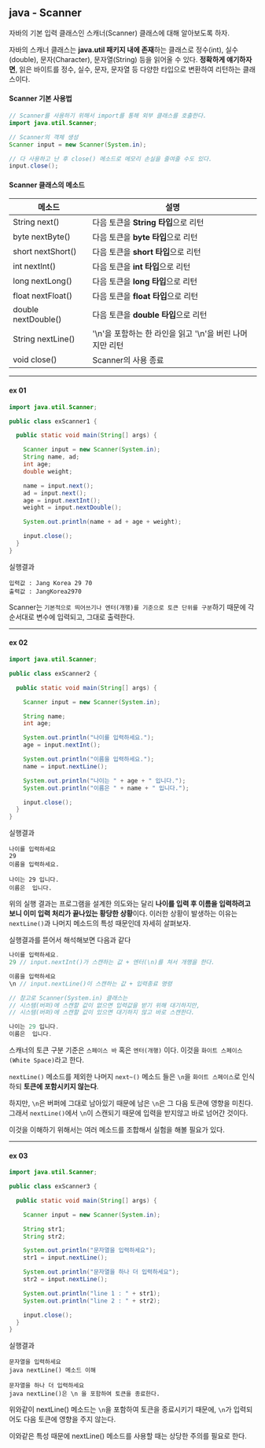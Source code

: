 ## java - Scanner

자바의 기본 입력 클래스인 스캐너(Scanner) 클래스에 대해 알아보도록 하자.

자바의 스캐너 클래스는 **java.util 패키지 내에 존재**하는 클래스로 정수(int), 실수(double), 문자(Character), 문자열(String) 등을 읽어올 수 있다. **정확하게 얘기하자면**, 읽은 바이트를 정수, 실수, 문자, 문자열 등 다양한 타입으로 변환하여 리턴하는 클래스이다.

#### Scanner 기본 사용법
```java
// Scanner를 사용하기 위해서 import를 통해 외부 클래스를 호출한다.
import java.util.Scanner;

// Scanner의 객체 생성
Scanner input = new Scanner(System.in);

// 다 사용하고 난 후 close() 메소드로 메모리 손실을 줄여줄 수도 있다.
input.close();
```

#### Scanner 클래스의 메소드
|메소드|설명|
|---|---|
|String next()|다음 토큰을 **String 타입**으로 리턴|
|byte nextByte()|다음 토큰을 **byte 타입**으로 리턴|
|short nextShort()|다음 토큰을 **short 타입**으로 리턴|
|int nextInt()|다음 토큰을 **int 타입**으로 리턴|
|long nextLong()|다음 토큰을 **long 타입**으로 리턴|
|float nextFloat()|다음 토큰을 **float 타입**으로 리턴|
|double nextDouble()|다음 토큰을 **double 타입**으로 리턴|
|String nextLine()|'\n'을 포함하는 한 라인을 읽고 '\n'을 버린 나머지만 리턴|
|void close()|Scanner의 사용 종료|

<hr>

#### ex 01
```java
import java.util.Scanner;

public class exScanner1 {

  public static void main(String[] args) {

    Scanner input = new Scanner(System.in);
    String name, ad;
    int age;
    double weight;

    name = input.next();
    ad = input.next();
    age = input.nextInt();
    weight = input.nextDouble();

    System.out.println(name + ad + age + weight);

    input.close();
  }
}
```

실행결과
```
입력값 : Jang Korea 29 70
출력값 : JangKorea2970
```

Scanner는 `기본적으로 띄어쓰기나 엔터(개행)를 기준으로 토큰 단위를 구분`하기 때문에 각 순서대로 변수에 입력되고, 그대로 출력한다.

<hr>

#### ex 02
```java
import java.util.Scanner;

public class exScanner2 {

  public static void main(String[] args) {

    Scanner input = new Scanner(System.in);

    String name;
    int age;

    System.out.println("나이를 입력하세요.");
    age = input.nextInt();

    System.out.println("이름을 입력하세요.");
    name = input.nextLine();

    System.out.println("나이는 " + age + " 입니다.");
    System.out.println("이름은 " + name + " 입니다.");

    input.close();
  }
}
```

실행결과
```
나이를 입력하세요
29
이름을 입력하세요.

나이는 29 입니다.
이름은  입니다.
```

위의 실행 결과는 프로그램을 설계한 의도와는 달리 **나이를 입력 후 이름을 입력하려고 보니 이미 입력 처리가 끝나있는 황당한 상황**이다. 이러한 상황이 발생하는 이유는 `nextLine()`과 나머지 메소드의 특성 때문인데 자세히 살펴보자.

실행결과를 뜯어서 해석해보면 다음과 같다

```java
나이를 입력하세요.
29 // input.nextInt()가 스캔하는 값 + 엔터(\n)를 쳐서 개행을 한다.

이름을 입력하세요
\n // input.nextLine()이 스캔하는 값 + 입력종료 명령

// 참고로 Scanner(System.in) 클래스는
// 시스템(버퍼)에 스캔할 값이 없으면 입력값을 받기 위해 대기하지만,
// 시스템(버퍼)에 스캔할 값이 있으면 대기하지 않고 바로 스캔한다.

나이는 29 입니다.
이름은  입니다.
```

스캐너의 토큰 구분 기준은 `스페이스 바` 혹은 `엔터(개행)` 이다. 이것을 `화이트 스페이스(White Space)`라고 한다.

`nextLine()` 메소드를 제외한 나머지 `next~()` 메소드 들은 `\n`을 `화이트 스페이스`로 인식하되 **토큰에 포함시키지 않는다**.

하지만, `\n`은 버퍼에 그대로 남아있기 때문에 남은 `\n`은 그 다음 토큰에 영향을 미친다. 그래서 `nextLine()`에서 `\n`이 스캔되기 때문에 입력을 받지않고 바로 넘어간 것이다.

이것을 이해하기 위해서는 여러 메소드를 조합해서 실험을 해볼 필요가 있다.

<hr>

#### ex 03
```java
import java.util.Scanner;

public class exScanner3 {

  public static void main(String[] args) {

    Scanner input = new Scanner(System.in);

    String str1;
    String str2;

    System.out.println("문자열을 입력하세요");
    str1 = input.nextLine();

    System.out.println("문자열을 하나 더 입력하세요");
    str2 = input.nextLine();

    System.out.println("line 1 : " + str1);
    System.out.println("line 2 : " + str2);

    input.close();
  }
}
```

실행결과

```
문자열을 입력하세요
java nextLine() 메소드 이해

문자열을 하나 더 입력하세요
java nextLine()은 \n 을 포함하여 토큰을 종료한다.
```

위와같이 nextLine() 메소드는 `\n`을 포함하여 토큰을 종료시키기 때문에, `\n`가 입력되어도 다음 토큰에 영향을 주지 않는다.

이와같은 특성 때문에 nextLine() 메소드를 사용할 때는 상당한 주의를 필요로 한다.
